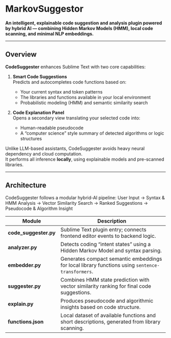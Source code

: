 # MarkovSuggestor
**An intelligent, explainable code suggestion and analysis plugin powered by hybrid AI — combining Hidden Markov Models (HMM), local code scanning, and minimal NLP embeddings.**

---

## Overview
**CodeSuggester** enhances Sublime Text with two core capabilities:

1. **Smart Code Suggestions**  
   Predicts and autocompletes code functions based on:
   - Your current syntax and token patterns  
   - The libraries and functions available in your local environment  
   - Probabilistic modeling (HMM) and semantic similarity search  

2. **Code Explanation Panel**  
   Opens a secondary view translating your selected code into:
   - Human-readable pseudocode  
   - A “computer science” style summary of detected algorithms or logic structures  

Unlike LLM-based assistants, CodeSuggester avoids heavy neural dependency and cloud computation.  
It performs all inference **locally**, using explainable models and pre-scanned libraries.

---

## Architecture
CodeSuggester follows a modular hybrid-AI pipeline:
User Input → Syntax & HMM Analysis → Vector Similarity Search → Ranked Suggestions → Pseudocode & Algorithm Insight

| Module | Description |
|--------|--------------|
| **code_suggester.py** | Sublime Text plugin entry; connects frontend editor events to backend logic. |
| **analyzer.py** | Detects coding “intent states” using a Hidden Markov Model and syntax parsing. |
| **embedder.py** | Generates compact semantic embeddings for local library functions using `sentence-transformers`. |
| **suggester.py** | Combines HMM state prediction with vector similarity ranking for final code suggestions. |
| **explain.py** | Produces pseudocode and algorithmic insights based on code structure. |
| **functions.json** | Local dataset of available functions and short descriptions, generated from library scanning. |
